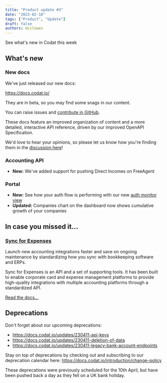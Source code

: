```yaml
---
title: "Product update #3"
date: "2023-02-18"
tags: ["Product", "Update"]
draft: false
authors: mcclowes
---
```


See what's new in Codat this week

<!--truncate-->

## What's new

### New docs

We've just released our new docs:

<https://docs.codat.io/>

They are in beta, so you may find some snags in our content.

You can raise issues and [contribute in GitHub](https://github.com/codatio/codat-docs).

These docs feature an improved organization of content and a more detailed, interactive API reference, driven by our improved OpenAPI Specification.

We'd love to hear your opinions, so please let us know how you're finding them in the [discussion here](https://github.com/codatio/codat-docs/discussions/131)!

### Accounting API

- **New:** We've added support for pushing Direct Incomes on FreeAgent

### Portal

- **New:** See how your auth flow is performing with our new [auth monitor view](https://app.codat.io/monitor/auth-flow-overview)
- **Updated:** Companies chart on the dashboard now shows cumulative growth of your companies

## In case you missed it...

### [Sync for Expenses](https://codat2.stoplight.io/docs/sync-for-expenses-v2/fjx7t6em0l1ux-overview)

Launch new accounting integrations faster and save on ongoing maintenance by standardizing how you sync with bookkeeping software and ERPs.

Sync for Expenses is an API and a set of supporting tools. It has been built to enable corporate card and expense management platforms to provide high-quality integrations with multiple accounting platforms through a standardized API.

[Read the docs...](https://codat2.stoplight.io/docs/sync-for-expenses-v2/fjx7t6em0l1ux-overview)

## Deprecations

Don't forget about our upcoming deprecations:

- <https://docs.codat.io/updates/230411-api-keys>
- <https://docs.codat.io/updates/230411-deletion-of-data>
- <https://docs.codat.io/updates/230411-legacy-bank-account-endpoints>

Stay on top of deprecations by checking out and subscribing to our deprecation calendar here: <https://docs.codat.io/introduction/change-policy>

These deprecations were previously scheduled for the 10th April, but have been pushed back a day as they fell on a UK bank holiday.